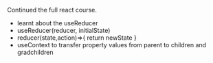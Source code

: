 Continued the full react course.

- learnt about the useReducer
- useReducer(reducer, initialState)
- reducer(state,action)=>{
  return newState
  }
- useContext to transfer property values from parent to children and gradchildren

